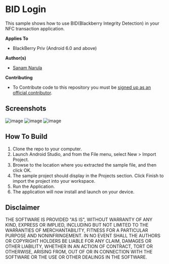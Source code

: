 # BID Login

This sample shows how to use BID(Blackberry Integrity Detection) in your NFC transaction application.

**Applies To**
* BlackBerry Priv (Android 6.0 and above)

**Author(s)**
* [Sanam Narula](https://github.com/narulasanam)

**Contributing**
* To Contribute code to this repository you must be [signed up as an official contributor](http://blackberry.github.com/howToContribute.html).

## Screenshots ##
![image](https://raw.githubusercontent.com/narulasanam/Android-Samples/master/BidNFC/screenshots/screenshot1.png)        ![image](https://raw.githubusercontent.com/narulasanam/Android-Samples/master/BidNFC/screenshots/screenshot2.png)       ![image](https://raw.githubusercontent.com/narulasanam/Android-Samples/master/BidNFC/screenshots/screenshot3.png)

## How To Build

1. Clone the repo to your computer.
2. Launch Android Studio, and from the File menu, select New > Import Project.
3. Browse to the location where you extracted the sample file, and then click OK.
4. The sample project should display in the Projects section. Click Finish to 
   import the project into your workspace.
5. Run the Application.
6. The application will now install and launch on your device.

## Disclaimer

THE SOFTWARE IS PROVIDED "AS IS", WITHOUT WARRANTY OF ANY KIND, EXPRESS OR IMPLIED, INCLUDING BUT NOT LIMITED TO THE WARRANTIES OF MERCHANTABILITY, FITNESS FOR A PARTICULAR PURPOSE AND NONINFRINGEMENT. IN NO EVENT SHALL THE AUTHORS OR COPYRIGHT HOLDERS BE LIABLE FOR ANY CLAIM, DAMAGES OR OTHER LIABILITY, WHETHER IN AN ACTION OF CONTRACT, TORT OR OTHERWISE, ARISING FROM, OUT OF OR IN CONNECTION WITH THE SOFTWARE OR THE USE OR OTHER DEALINGS IN THE SOFTWARE.